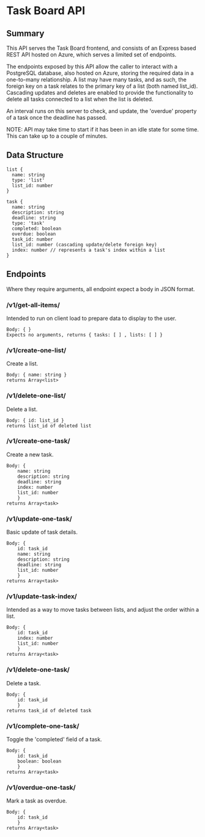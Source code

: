 # Task Board API

## Summary

This API serves the Task Board frontend, and consists of an Express based REST API hosted on Azure, which serves a limited set of endpoints.

The endpoints exposed by this API allow the caller to interact with a PostgreSQL database, also hosted on Azure, storing the required data in a one-to-many relationship. A list may have many tasks, and as such, the foreign key on a task relates to the primary key of a list (both named list_id). Cascading updates and deletes are enabled to provide the functionality to delete all tasks connected to a list when the list is deleted.

An interval runs on this server to check, and update, the 'overdue' property of a task once the deadline has passed.

NOTE: API may take time to start if it has been in an idle state for some time. This can take up to a couple of minutes.

## Data Structure

```
list {
  name: string
  type: 'list'
  list_id: number
}

task {
  name: string
  description: string
  deadline: string
  type: 'task'
  completed: boolean
  overdue: boolean
  task_id: number
  list_id: number (cascading update/delete foreign key)
  index: number // represents a task's index within a list
}
```

## Endpoints

Where they require arguments, all endpoint expect a body in JSON format.

### /v1/get-all-items/

Intended to run on client load to prepare data to display to the user.

```
Body: { }
Expects no arguments, returns { tasks: [ ] , lists: [ ] }
```

### /v1/create-one-list/

Create a list.

```
Body: { name: string }
returns Array<list>
```

### /v1/delete-one-list/

Delete a list.

```
Body: { id: list_id }
returns list_id of deleted list
```

### /v1/create-one-task/

Create a new task.

```
Body: {
    name: string
    description: string
    deadline: string
    index: number
    list_id: number
    }
returns Array<task>
```

### /v1/update-one-task/

Basic update of task details.

```
Body: {
    id: task_id
    name: string
    description: string
    deadline: string
    list_id: number
    }
returns Array<task>
```

### /v1/update-task-index/

Intended as a way to move tasks between lists, and adjust the order within a list.

```
Body: {
    id: task_id
    index: number
    list_id: number
    }
returns Array<task>
```

### /v1/delete-one-task/

Delete a task.

```
Body: {
    id: task_id
    }
returns task_id of deleted task
```

### /v1/complete-one-task/

Toggle the 'completed' field of a task.

```
Body: {
    id: task_id
    boolean: boolean
    }
returns Array<task>
```

### /v1/overdue-one-task/

Mark a task as overdue.

```
Body: {
    id: task_id
    }
returns Array<task>
```
